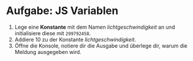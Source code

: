 # Aufgabe: JS Variablen

1. Lege eine **Konstante** mit dem Namen *lichtgeschwindigkeit* an und initialisiere diese mit `299792458`.
2. Addiere 10 zu der Konstante *lichtgeschwindigkeit*.
3. Öffne die Konsole, notiere dir die Ausgabe und überlege dir, warum die Meldung ausgegeben wird.